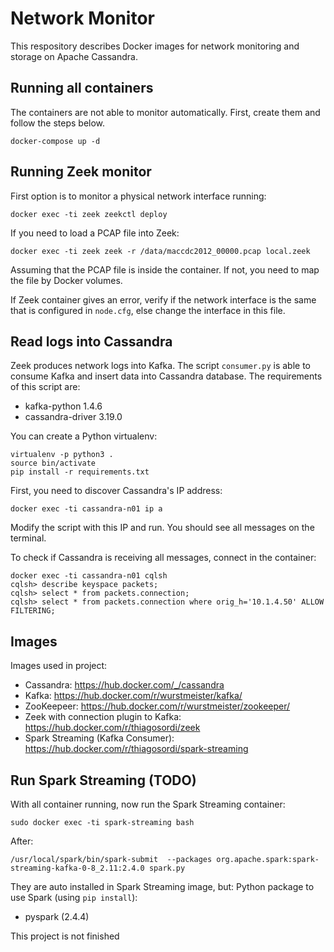 # Network Monitor

This respository describes Docker images for network monitoring and storage on Apache Cassandra.

## Running all containers

The containers are not able to monitor automatically. First, create them and follow the steps below.
```
docker-compose up -d
```

## Running Zeek monitor 

First option is to monitor a physical network interface running:
```
docker exec -ti zeek zeekctl deploy
```

If you need to load a PCAP file into Zeek:
```
docker exec -ti zeek zeek -r /data/maccdc2012_00000.pcap local.zeek
```
Assuming that the PCAP file is inside the container. If not, you need to map the file by Docker volumes.

If Zeek container gives an error, verify if the network interface is the same that is configured in ```node.cfg```, else change the interface in this file.


## Read logs into Cassandra

Zeek produces network logs into Kafka. The script ```consumer.py``` is able to consume Kafka and insert data into Cassandra database. The requirements of this script are:
- kafka-python 1.4.6
- cassandra-driver 3.19.0

You can create a Python virtualenv:
```
virtualenv -p python3 .
source bin/activate
pip install -r requirements.txt
```

First, you need to discover Cassandra's IP address:
```
docker exec -ti cassandra-n01 ip a
```
Modify the script with this IP and run. You should see all messages on the terminal. 

To check if Cassandra is receiving all messages, connect in the container:
```
docker exec -ti cassandra-n01 cqlsh
cqlsh> describe keyspace packets;
cqlsh> select * from packets.connection;
cqlsh> select * from packets.connection where orig_h='10.1.4.50' ALLOW FILTERING;
```

## Images 
Images used in project:

- Cassandra: https://hub.docker.com/_/cassandra
- Kafka: https://hub.docker.com/r/wurstmeister/kafka/
- ZooKeepeer: https://hub.docker.com/r/wurstmeister/zookeeper/
- Zeek with connection plugin to Kafka: https://hub.docker.com/r/thiagosordi/zeek
- Spark Streaming (Kafka Consumer): https://hub.docker.com/r/thiagosordi/spark-streaming

## Run Spark Streaming (TODO)
With all container running, now run the Spark Streaming container:

```sudo docker exec -ti spark-streaming bash```

After:

```/usr/local/spark/bin/spark-submit  --packages org.apache.spark:spark-streaming-kafka-0-8_2.11:2.4.0 spark.py```


They are auto installed in Spark Streaming image, but:
Python package to use Spark (using ```pip install```):
- pyspark (2.4.4)

This project is not finished

